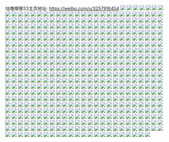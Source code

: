 咕噜唧唧33主页地址: https://weibo.com/u/3257916454 
![](https://wx4.sinaimg.cn/mw2000/c22fdc26ly1h9e1csjisdj222w22w4qp.jpg) 
![](https://wx4.sinaimg.cn/mw2000/c22fdc26ly1h9e1ctyelrj21zq2nmqv7.jpg) 
![](https://wx4.sinaimg.cn/mw2000/c22fdc26ly1h9e1crsth7j20zu1a21b5.jpg) 
![](https://wx4.sinaimg.cn/mw2000/c22fdc26ly1h9e1cx28x8j20zu1bs4gp.jpg) 
![](https://wx4.sinaimg.cn/mw2000/c22fdc26ly1h9e1cvtbrpj21rw2d6b29.jpg) 
![](https://wx4.sinaimg.cn/mw2000/c22fdc26ly1h9e1cw7f98j20st134ke8.jpg) 
![](https://wx4.sinaimg.cn/mw2000/c22fdc26ly1h9e1cxck9jj20zu1bswwl.jpg) 
![](https://wx4.sinaimg.cn/mw2000/c22fdc26ly1h9e1cwpk6bj20s6138ard.jpg) 
![](https://wx4.sinaimg.cn/mw2000/c22fdc26ly1h8yodmor1jj22c0340hdv.jpg) 
![](https://wx4.sinaimg.cn/mw2000/c22fdc26ly1h8yodnt3frj225y2vx4qq.jpg) 
![](https://wx4.sinaimg.cn/mw2000/c22fdc26ly1h8yodpkiuaj22c0340e82.jpg) 
![](https://wx4.sinaimg.cn/mw2000/c22fdc26ly1h8yodq8xmaj21nm27ihdt.jpg) 
![](https://wx4.sinaimg.cn/mw2000/c22fdc26ly1h8yodr259xj21r22ppnpd.jpg) 
![](https://wx4.sinaimg.cn/mw2000/c22fdc26ly1h84odrnxzpj20y219wts0.jpg) 
![](https://wx4.sinaimg.cn/mw2000/c22fdc26ly1h84odpwp31j20yc1bsdo1.jpg) 
![](https://wx4.sinaimg.cn/mw2000/c22fdc26ly1h84odp39gnj20zu1bi17k.jpg) 
![](https://wx4.sinaimg.cn/mw2000/c22fdc26ly1h84odqf3jpj20u5153n3u.jpg) 
![](https://wx4.sinaimg.cn/mw2000/c22fdc26ly1h762q4q7l4j22c0340e84.jpg) 
![](https://wx4.sinaimg.cn/mw2000/c22fdc26ly1h762q9x3egj22c0340npf.jpg) 
![](https://wx4.sinaimg.cn/mw2000/c22fdc26ly1h762q14j2wj22c0340u11.jpg) 
![](https://wx4.sinaimg.cn/mw2000/c22fdc26ly1h762qi5emuj22c034046i.jpg) 
![](https://wx4.sinaimg.cn/mw2000/c22fdc26ly1h762q744ewj221u3401hr.jpg) 
![](https://wx4.sinaimg.cn/mw2000/c22fdc26ly1h762qjh0lhj233y24l7wi.jpg) 
![](https://wx4.sinaimg.cn/mw2000/c22fdc26ly1h762qc9dagj21za340dwd.jpg) 
![](https://wx4.sinaimg.cn/mw2000/c22fdc26ly1h762qksx94j22c02c0h1l.jpg) 
![](https://wx4.sinaimg.cn/mw2000/c22fdc26ly1h4x0jsa27tj22c0340e84.jpg) 
![](https://wx4.sinaimg.cn/mw2000/c22fdc26ly1h4x0k8668pj22c0340kjl.jpg) 
![](https://wx4.sinaimg.cn/mw2000/c22fdc26ly1h4x0jpcqiej22c03407wk.jpg) 
![](https://wx4.sinaimg.cn/mw2000/c22fdc26ly1h4x0jqds1mj22c0340e84.jpg) 
![](https://wx4.sinaimg.cn/mw2000/c22fdc26ly1h4x0jf65orj22c0340x6s.jpg) 
![](https://wx4.sinaimg.cn/mw2000/c22fdc26ly1h4x0juh1vij22c0340hdv.jpg) 
![](https://wx4.sinaimg.cn/mw2000/c22fdc26ly1h4x0k5c8dyj22c0340qv7.jpg) 
![](https://wx4.sinaimg.cn/mw2000/c22fdc26ly1h4x0jxm3gbj22c0340e83.jpg) 
![](https://wx4.sinaimg.cn/mw2000/c22fdc26ly1h4x0k77afmj22c0340u10.jpg) 
![](https://wx4.sinaimg.cn/mw2000/c22fdc26ly1h4x0jdf588j226p2m2hdu.jpg) 
![](https://wx4.sinaimg.cn/mw2000/c22fdc26ly1h4rls0csuvj22c03407wk.jpg) 
![](https://wx4.sinaimg.cn/mw2000/c22fdc26ly1h4rlroojy2j22c0340kjn.jpg) 
![](https://wx4.sinaimg.cn/mw2000/c22fdc26ly1h4rlry6atmj22c03407wj.jpg) 
![](https://wx4.sinaimg.cn/mw2000/c22fdc26ly1h4rlrqrg4zj22c03407wi.jpg) 
![](https://wx4.sinaimg.cn/mw2000/c22fdc26ly1h4rls169ucj20u00q4ajw.jpg) 
![](https://wx4.sinaimg.cn/mw2000/c22fdc26ly1h4rls2x0q7j22672w94qr.jpg) 
![](https://wx4.sinaimg.cn/mw2000/c22fdc26ly1h4rlsahm9aj226k2wr7wj.jpg) 
![](https://wx4.sinaimg.cn/mw2000/c22fdc26ly1h4rls0vus6j20z70lhwhz.jpg) 
![](https://wx4.sinaimg.cn/mw2000/c22fdc26ly1h4rls5upg5j22c0340hdu.jpg) 
![](https://wx4.sinaimg.cn/mw2000/c22fdc26ly1h4rls8ukufj22c0340x6q.jpg) 
![](https://wx4.sinaimg.cn/mw2000/c22fdc26ly1h4k95akts1j21yu5lenpi.jpg) 
![](https://wx4.sinaimg.cn/mw2000/c22fdc26ly1h4k95ni0e9j21yu4pqx6v.jpg) 
![](https://wx4.sinaimg.cn/mw2000/c22fdc26ly1h4k95jkeehj21yu7jbx6x.jpg) 
![](https://wx4.sinaimg.cn/mw2000/c22fdc26ly1h4k9589cvpj21yu61c1l2.jpg) 
![](https://wx4.sinaimg.cn/mw2000/c22fdc26ly1h4k95f4jjaj23kacn21lb.jpg) 
![](https://wx4.sinaimg.cn/mw2000/c22fdc26ly1h4k95ru08dj21yu93whe1.jpg) 
![](https://wx4.sinaimg.cn/mw2000/c22fdc26ly1h4bdpl60wcj22c0340e85.jpg) 
![](https://wx4.sinaimg.cn/mw2000/c22fdc26ly1h4bdpgc0g2j22c0340qv6.jpg) 
![](https://wx4.sinaimg.cn/mw2000/c22fdc26ly1h4bdpmkes3j22c0340hdx.jpg) 
![](https://wx4.sinaimg.cn/mw2000/c22fdc26ly1h4bdpibdqcj22c02c0b2d.jpg) 
![](https://wx4.sinaimg.cn/mw2000/c22fdc26ly1h4bdpjakqtj23402c0e82.jpg) 
![](https://wx4.sinaimg.cn/mw2000/c22fdc26ly1h4bdppmmd4j22c03404qt.jpg) 
![](https://wx4.sinaimg.cn/mw2000/c22fdc26ly1h4bdpqbelej21bk0zo4cj.jpg) 
![](https://wx4.sinaimg.cn/mw2000/c22fdc26ly1h0z3rt4i7dj22zu28w000.jpg) 
![](https://wx4.sinaimg.cn/mw2000/c22fdc26ly1h0z3rr4h4kj20zk0uxdl3.jpg) 
![](https://wx4.sinaimg.cn/mw2000/c22fdc26ly1h0z3rp53zrj230x29phdu.jpg) 
![](https://wx4.sinaimg.cn/mw2000/c22fdc26ly1h0z3rq3xtxj22br340b2a.jpg) 
![](https://wx4.sinaimg.cn/mw2000/c22fdc26ly1h0z3rrptcwj20tz0q57hn.jpg) 
![](https://wx4.sinaimg.cn/mw2000/c22fdc26ly1h0z3rqshhzj20s033yb29.jpg) 
![](https://wx4.sinaimg.cn/mw2000/c22fdc26ly1h0z3rwuzhpj21o0280b29.jpg) 
![](https://wx4.sinaimg.cn/mw2000/c22fdc26ly1h0z3rrfb3tj20tw0q5wjj.jpg) 
![](https://wx4.sinaimg.cn/mw2000/c22fdc26ly1h01nlzze9pj21o0280npd.jpg) 
![](https://wx4.sinaimg.cn/mw2000/c22fdc26ly1h01nmmzg75j21hc280x6p.jpg) 
![](https://wx4.sinaimg.cn/mw2000/c22fdc26ly1h01nmsx72lj21o0280kjl.jpg) 
![](https://wx4.sinaimg.cn/mw2000/c22fdc26ly1h01nmpue4fj21o0280e81.jpg) 
![](https://wx4.sinaimg.cn/mw2000/c22fdc26ly1h01nn005llj21931j0e2m.jpg) 
![](https://wx4.sinaimg.cn/mw2000/c22fdc26ly1gz1kqzf3pbj20xc3pcu0x.jpg) 
![](https://wx4.sinaimg.cn/mw2000/c22fdc26ly1gz1kr4wobwj22c0340x6p.jpg) 
![](https://wx4.sinaimg.cn/mw2000/c22fdc26ly1gz1kr3owj9j20xc2s1b29.jpg) 
![](https://wx4.sinaimg.cn/mw2000/c22fdc26ly1gvw7bopt0oj227w2wmx6p.jpg) 
![](https://wx4.sinaimg.cn/mw2000/c22fdc26ly1gvw7c2lmc3j22o03k0x6q.jpg) 
![](https://wx4.sinaimg.cn/mw2000/c22fdc26ly1gvw7bunkghj22c0340hdu.jpg) 
![](https://wx4.sinaimg.cn/mw2000/c22fdc26ly1gvw7bz8e64j23k02o0kjm.jpg) 
![](https://wx4.sinaimg.cn/mw2000/c22fdc26ly1gvw7bsfkunj22c03407wj.jpg) 
![](https://wx4.sinaimg.cn/mw2000/c22fdc26ly1gvw7biyrk7j22c0340qv6.jpg) 
![](https://wx4.sinaimg.cn/mw2000/c22fdc26ly1gvw7bgc3hzj22c03407wj.jpg) 
![](https://wx4.sinaimg.cn/mw2000/c22fdc26ly1gvw7bwmm18j23k02o0hdu.jpg) 
![](https://wx4.sinaimg.cn/mw2000/c22fdc26ly1gvw7bnf25yj22c0340hdu.jpg) 
![](https://wx4.sinaimg.cn/mw2000/c22fdc26ly1gvw7c46ztpj227s2ye7wi.jpg) 
![](https://wx4.sinaimg.cn/mw2000/c22fdc26ly1gvw7bljfgbj22c0340e82.jpg) 
![](https://wx4.sinaimg.cn/mw2000/003ytSTAly1guxtpqruavj61w026ze8202.jpg) 
![](https://wx4.sinaimg.cn/mw2000/003ytSTAly1guxtpvt3aoj61vz1wnx6p02.jpg) 
![](https://wx4.sinaimg.cn/mw2000/003ytSTAly1guxtplvhppj61vi23knpd02.jpg) 
![](https://wx4.sinaimg.cn/mw2000/c22fdc26ly1guxtporvanj21vz20rnpd.jpg) 
![](https://wx4.sinaimg.cn/mw2000/003ytSTAly1guxtpsru90j61nz1nze8102.jpg) 
![](https://wx4.sinaimg.cn/mw2000/003ytSTAly1guxtpjo3gkj61vz1z3npd02.jpg) 
![](https://wx4.sinaimg.cn/mw2000/c22fdc26ly1gt3n6yrk74j224517jkjl.jpg) 
![](https://wx4.sinaimg.cn/mw2000/c22fdc26ly1gt3n74krvsj223q17ynpd.jpg) 
![](https://wx4.sinaimg.cn/mw2000/c22fdc26ly1gt3n701rncj224217nhdt.jpg) 
![](https://wx4.sinaimg.cn/mw2000/c22fdc26ly1gt3n6zexcpj223v18ckjl.jpg) 
![](https://wx4.sinaimg.cn/mw2000/c22fdc26ly1gt3n736nn7j224f176npd.jpg) 
![](https://wx4.sinaimg.cn/mw2000/c22fdc26ly1gt3n70sv1wj223517yhdt.jpg) 
![](https://wx4.sinaimg.cn/mw2000/c22fdc26ly1gslfp2pvwgj22c0340u0y.jpg) 
![](https://wx4.sinaimg.cn/mw2000/c22fdc26ly1gslfp5xogrj22c02c0b2a.jpg) 
![](https://wx4.sinaimg.cn/mw2000/c22fdc26ly1gslfov1p6fj224j2u1qv5.jpg) 
![](https://wx4.sinaimg.cn/mw2000/c22fdc26ly1gslfp0ntxdj22801o0hdt.jpg) 
![](https://wx4.sinaimg.cn/mw2000/c22fdc26ly1gslfowzhcdj228j28j7wi.jpg) 
![](https://wx4.sinaimg.cn/mw2000/c22fdc26ly1gslfoxq9c0j21o0280npd.jpg) 
![](https://wx4.sinaimg.cn/mw2000/c22fdc26ly1gslfoyzbh1j21o0280qv5.jpg) 
![](https://wx4.sinaimg.cn/mw2000/c22fdc26ly1gslfp76tfoj22c02c0u0x.jpg) 
![](https://wx4.sinaimg.cn/mw2000/c22fdc26ly1gslfozm55lj21jp1v54qp.jpg) 
![](https://wx4.sinaimg.cn/mw2000/c22fdc26ly1gs7k9et69aj21o02804qq.jpg) 
![](https://wx4.sinaimg.cn/mw2000/c22fdc26ly1gs7k9fvnsrj21l31zsb29.jpg) 
![](https://wx4.sinaimg.cn/mw2000/c22fdc26ly1gs7k9dqyd2j21mn267u0x.jpg) 
![](https://wx4.sinaimg.cn/mw2000/c22fdc26ly1gs7k9bma8wj22c02c07wj.jpg) 
![](https://wx4.sinaimg.cn/mw2000/c22fdc26ly1gs7k9ahyulj21o0280npd.jpg) 
![](https://wx4.sinaimg.cn/mw2000/c22fdc26ly1gs7k9gt64wj23402c0npd.jpg) 
![](https://wx4.sinaimg.cn/mw2000/c22fdc26ly1gs7k9kmob6j21o0280hdt.jpg) 
![](https://wx4.sinaimg.cn/mw2000/c22fdc26ly1gs7k9ieaipj23402c07wj.jpg) 
![](https://wx4.sinaimg.cn/mw2000/c22fdc26ly1gs7k99ksskj20rt3uwhdu.jpg) 
![](https://wx4.sinaimg.cn/mw2000/c22fdc26ly1gs7k9jp5asj23402c01ky.jpg) 
![](https://wx4.sinaimg.cn/mw2000/c22fdc26ly1grokj9rrbtj21o0280hdt.jpg) 
![](https://wx4.sinaimg.cn/mw2000/c22fdc26ly1grokjaz4bpj21o0280hdt.jpg) 
![](https://wx4.sinaimg.cn/mw2000/c22fdc26ly1grokj5ziglj21o0280kjl.jpg) 
![](https://wx4.sinaimg.cn/mw2000/c22fdc26ly1grokjd8f3ej21o0280npd.jpg) 
![](https://wx4.sinaimg.cn/mw2000/c22fdc26ly1grokj8hf86j21o0280qv5.jpg) 
![](https://wx4.sinaimg.cn/mw2000/c22fdc26ly1grokjc3romj21o0280kjl.jpg) 
![](https://wx4.sinaimg.cn/mw2000/c22fdc26ly1grgwp5zlp1j20u0140wrt.jpg) 
![](https://wx4.sinaimg.cn/mw2000/c22fdc26ly1grgwp7wzl0j20u01404hq.jpg) 
![](https://wx4.sinaimg.cn/mw2000/c22fdc26ly1grgwpa9ek3j20u01400wv.jpg) 
![](https://wx4.sinaimg.cn/mw2000/c22fdc26ly1grgwp543hbj20u01404ha.jpg) 
![](https://wx4.sinaimg.cn/mw2000/c22fdc26ly1grgwp8vrkbj20u0140h55.jpg) 
![](https://wx4.sinaimg.cn/mw2000/c22fdc26ly1grgwpb171wj20u0140nbi.jpg) 
![](https://wx4.sinaimg.cn/mw2000/c22fdc26ly1grgwp6tieej21400u07jf.jpg) 
![](https://wx4.sinaimg.cn/mw2000/c22fdc26ly1grgwpbmoisj20u00wxth8.jpg) 
![](https://wx4.sinaimg.cn/mw2000/c22fdc26ly1grgwp9rf11j20u0140arn.jpg) 
![](https://wx4.sinaimg.cn/mw2000/c22fdc26ly1gq5jge4dy9j21o0280x6q.jpg) 
![](https://wx4.sinaimg.cn/mw2000/c22fdc26ly1gq5jgflz8yj21o0280u0y.jpg) 
![](https://wx4.sinaimg.cn/mw2000/c22fdc26ly1gq5jgcbko7j21o0280x6q.jpg) 
![](https://wx4.sinaimg.cn/mw2000/c22fdc26ly1gq5jgak1euj21o01nzx6p.jpg) 
![](https://wx4.sinaimg.cn/mw2000/c22fdc26ly1gp7witnwu0j22c0340e85.jpg) 
![](https://wx4.sinaimg.cn/mw2000/c22fdc26ly1gp7wixdpwnj22c03401l3.jpg) 
![](https://wx4.sinaimg.cn/mw2000/c22fdc26ly1gp7wirpz4fj22c03401l1.jpg) 
![](https://wx4.sinaimg.cn/mw2000/c22fdc26ly1gp7wj0h89rj223f2sl4qs.jpg) 
![](https://wx4.sinaimg.cn/mw2000/c22fdc26ly1gnjxuknuprj20u0140do2.jpg) 
![](https://wx4.sinaimg.cn/mw2000/c22fdc26ly1gnjxuk9xh9j20u014011o.jpg) 
![](https://wx4.sinaimg.cn/mw2000/c22fdc26ly1gnjxul92c0j20u0140ai2.jpg) 
![](https://wx4.sinaimg.cn/mw2000/c22fdc26ly1gnjxun14zvj20u014016d.jpg) 
![](https://wx4.sinaimg.cn/mw2000/c22fdc26ly1gnjxumk5scj20u0140tns.jpg) 
![](https://wx4.sinaimg.cn/mw2000/c22fdc26ly1gm9mug8x4vj22c03401l0.jpg) 
![](https://wx4.sinaimg.cn/mw2000/c22fdc26ly1gm9mtaadfkj21o02801l0.jpg) 
![](https://wx4.sinaimg.cn/mw2000/c22fdc26ly1gm9mtyaeynj22c02c0hdv.jpg) 
![](https://wx4.sinaimg.cn/mw2000/c22fdc26ly1gm9msyj1kpj20zk0qo7ay.jpg) 
![](https://wx4.sinaimg.cn/mw2000/c22fdc26ly1gm9mt1mqk2j20rs15onk6.jpg) 
![](https://wx4.sinaimg.cn/mw2000/c22fdc26ly1gm9mt3sl5vj21o0280hdv.jpg) 
![](https://wx4.sinaimg.cn/mw2000/c22fdc26ly1gm9mt0kah8j222o341kjm.jpg) 
![](https://wx4.sinaimg.cn/mw2000/c22fdc26ly1gm9mtf00b5j22801o01ky.jpg) 
![](https://wx4.sinaimg.cn/mw2000/c22fdc26ly1gm9mu732f2j22c02c0b2c.jpg) 
![](https://wx4.sinaimg.cn/mw2000/c22fdc26ly1gm9mt6tpdsj22801o0e82.jpg) 
![](https://wx4.sinaimg.cn/mw2000/c22fdc26ly1gm9msxws8kj22801o01l0.jpg) 
![](https://wx4.sinaimg.cn/mw2000/c22fdc26ly1gjfubkjlrej23402c0e82.jpg) 
![](https://wx4.sinaimg.cn/mw2000/c22fdc26ly1gjfubbpc5lj21o0280x6p.jpg) 
![](https://wx4.sinaimg.cn/mw2000/c22fdc26ly1gjfub8w0luj22c0340u0z.jpg) 
![](https://wx4.sinaimg.cn/mw2000/c22fdc26ly1gjfubfy8otj21o0280x6p.jpg) 
![](https://wx4.sinaimg.cn/mw2000/c22fdc26ly1gjfubah65gj23402c04qq.jpg) 
![](https://wx4.sinaimg.cn/mw2000/c22fdc26ly1gjfubeejdbj22vv25yqv8.jpg) 
![](https://wx4.sinaimg.cn/mw2000/c22fdc26ly1gjfubgnuqmj21o0280x3s.jpg) 
![](https://wx4.sinaimg.cn/mw2000/c22fdc26ly1gjfubm4xdgj22c02c07wi.jpg) 
![](https://wx4.sinaimg.cn/mw2000/c22fdc26ly1gjfub4fo4hj21o02807wi.jpg) 
![](https://wx4.sinaimg.cn/mw2000/c22fdc26ly1gjfubip57fj22c0340qv7.jpg) 
![](https://wx4.sinaimg.cn/mw2000/c22fdc26ly1gjfubpl5rpj22c02c01kz.jpg) 
![](https://wx4.sinaimg.cn/mw2000/c22fdc26ly1giqi1l78ksj22c02c01ky.jpg) 
![](https://wx4.sinaimg.cn/mw2000/c22fdc26ly1giqi1jnl7jj22c02c04qq.jpg) 
![](https://wx4.sinaimg.cn/mw2000/c22fdc26ly1giqi1loxeqj20pj0kswk5.jpg) 
![](https://wx4.sinaimg.cn/mw2000/c22fdc26ly1giqi1ng4mhj22862fib2a.jpg) 
![](https://wx4.sinaimg.cn/mw2000/c22fdc26ly1giqi1p7c70j22bj2bj4qq.jpg) 
![](https://wx4.sinaimg.cn/mw2000/c22fdc26ly1giqi1qmlppj22c02c0b2a.jpg) 
![](https://wx4.sinaimg.cn/mw2000/c22fdc26ly1ghlsksf3l3j21400u0alt.jpg) 
![](https://wx4.sinaimg.cn/mw2000/c22fdc26ly1ghlskr7zemj21400u016b.jpg) 
![](https://wx4.sinaimg.cn/mw2000/c22fdc26ly1ghlskrqc87j21400u0drj.jpg) 
![](https://wx4.sinaimg.cn/mw2000/c22fdc26ly1ghlskv2y0gj20u014ctlx.jpg) 
![](https://wx4.sinaimg.cn/mw2000/c22fdc26ly1ghlskvnhf5j20u0144140.jpg) 
![](https://wx4.sinaimg.cn/mw2000/c22fdc26ly1ghlskunntpj20ws0u07ey.jpg) 
![](https://wx4.sinaimg.cn/mw2000/c22fdc26ly1ghlsku4qg5j20u00u0142.jpg) 
![](https://wx4.sinaimg.cn/mw2000/c22fdc26ly1gh4oxt1ayrj23402c0qv8.jpg) 
![](https://wx4.sinaimg.cn/mw2000/c22fdc26ly1gh4oxoe0vfj22c02c0x6q.jpg) 
![](https://wx4.sinaimg.cn/mw2000/c22fdc26ly1gh4oy4yz13j22c03404qr.jpg) 
![](https://wx4.sinaimg.cn/mw2000/c22fdc26ly1gh4oxuu84vj22c02c0e81.jpg) 
![](https://wx4.sinaimg.cn/mw2000/c22fdc26ly1gh4oy79es0j22801o07wj.jpg) 
![](https://wx4.sinaimg.cn/mw2000/c22fdc26ly1gh4oy0mi3sj22c0340hdv.jpg) 
![](https://wx4.sinaimg.cn/mw2000/c22fdc26ly1gh4oy2qev0j225r2zv4qq.jpg) 
![](https://wx4.sinaimg.cn/mw2000/c22fdc26ly1gh4oxwg23kj221y2v6b2a.jpg) 
![](https://wx4.sinaimg.cn/mw2000/c22fdc26ly1gh4oxy5xo2j22c03407wj.jpg) 
![](https://wx4.sinaimg.cn/mw2000/c22fdc26ly1gh4oxq4vc3j22172jz1ky.jpg) 
![](https://wx4.sinaimg.cn/mw2000/c22fdc26ly1gfqzhrcqt0j221y2qme81.jpg) 
![](https://wx4.sinaimg.cn/mw2000/c22fdc26ly1gfqzhp1hyij220830c4qp.jpg) 
![](https://wx4.sinaimg.cn/mw2000/c22fdc26ly1gfqzhq990fj21yw2yckjl.jpg) 
![](https://wx4.sinaimg.cn/mw2000/c22fdc26ly1gexwmf3dgsj22dc1kwkfw.jpg) 
![](https://wx4.sinaimg.cn/mw2000/c22fdc26ly1gexwmgoe4aj23342bcb2a.jpg) 
![](https://wx4.sinaimg.cn/mw2000/c22fdc26ly1gexwmhve7oj20v31an7f1.jpg) 
![](https://wx4.sinaimg.cn/mw2000/c22fdc26ly1gexwme9f5vj21er1er4qp.jpg) 
![](https://wx4.sinaimg.cn/mw2000/c22fdc26ly1gexwmp9u0vj215f1q5kj2.jpg) 
![](https://wx4.sinaimg.cn/mw2000/c22fdc26ly1gexwmoevc7j20rs16sqpe.jpg) 
![](https://wx4.sinaimg.cn/mw2000/c22fdc26ly1gexwmngb0tj230g30ghdu.jpg) 
![](https://wx4.sinaimg.cn/mw2000/c22fdc26ly1gexwmprm8sj20v20jlai6.jpg) 
![](https://wx4.sinaimg.cn/mw2000/c22fdc26ly1gehv89k14oj20u0140k44.jpg) 
![](https://wx4.sinaimg.cn/mw2000/c22fdc26ly1gehv8f54cwj20u01404hi.jpg) 
![](https://wx4.sinaimg.cn/mw2000/c22fdc26ly1gehv88infcj20u0140tk6.jpg) 
![](https://wx4.sinaimg.cn/mw2000/c22fdc26ly1gehv8gb53kj20u0140all.jpg) 
![](https://wx4.sinaimg.cn/mw2000/c22fdc26ly1gehv8d3awij20u01407i8.jpg) 
![](https://wx4.sinaimg.cn/mw2000/c22fdc26ly1gehv8hdwrrj20u0180wty.jpg) 
![](https://wx4.sinaimg.cn/mw2000/c22fdc26ly1gehv8bvc05j20u0140wvh.jpg) 
![](https://wx4.sinaimg.cn/mw2000/c22fdc26ly1gehv8aku5aj21900u0gwn.jpg) 
![](https://wx4.sinaimg.cn/mw2000/c22fdc26ly1gdgp0yd2xkj23342bc4qq.jpg) 
![](https://wx4.sinaimg.cn/mw2000/c22fdc26ly1gdgp0u2sy0j22e22zkb29.jpg) 
![](https://wx4.sinaimg.cn/mw2000/c22fdc26ly1gdgp11y06qj22db35r1l0.jpg) 
![](https://wx4.sinaimg.cn/mw2000/c22fdc26ly1gdgp0wkn3qj224z2o8u0z.jpg) 
![](https://wx4.sinaimg.cn/mw2000/c22fdc26ly1gddfjw11btj22o82o8u0x.jpg) 
![](https://wx4.sinaimg.cn/mw2000/c22fdc26ly1gddfj37dm0j22c02c01kz.jpg) 
![](https://wx4.sinaimg.cn/mw2000/c22fdc26ly1gddfjhizz0j22o82o8x6p.jpg) 
![](https://wx4.sinaimg.cn/mw2000/c22fdc26ly1gddfiorj76j22bb2bbb2b.jpg) 
![](https://wx4.sinaimg.cn/mw2000/c22fdc26ly1gddfjcr16qj223u35su0y.jpg) 
![](https://wx4.sinaimg.cn/mw2000/c22fdc26ly1gd545ftxagj220n2kae82.jpg) 
![](https://wx4.sinaimg.cn/mw2000/c22fdc26ly1gd545ujmylj23402c07wi.jpg) 
![](https://wx4.sinaimg.cn/mw2000/c22fdc26ly1gd546dxdcnj23402c0qv5.jpg) 
![](https://wx4.sinaimg.cn/mw2000/c22fdc26ly1gd545xvk6ej23342bcnpd.jpg) 
![](https://wx4.sinaimg.cn/mw2000/c22fdc26ly1gd5464snodj23342bckjl.jpg) 
![](https://wx4.sinaimg.cn/mw2000/c22fdc26ly1gd547ec6q4j23402c0b2e.jpg) 
![](https://wx4.sinaimg.cn/mw2000/c22fdc26ly1gd547rmdzsj23402c0hdu.jpg) 
![](https://wx4.sinaimg.cn/mw2000/c22fdc26ly1gd548689dwj22c03404qq.jpg) 
![](https://wx4.sinaimg.cn/mw2000/c22fdc26ly1gd5454sj1rj23402c04qq.jpg) 
![](https://wx4.sinaimg.cn/mw2000/c22fdc26ly1gd547yz4nrj23402c0qv5.jpg) 
![](https://wx4.sinaimg.cn/mw2000/c22fdc26ly1gd5487f4v7j20u0140wmo.jpg) 
![](https://wx4.sinaimg.cn/mw2000/c22fdc26ly1gd5489bec8j21400u0wzj.jpg) 
![](https://wx4.sinaimg.cn/mw2000/c22fdc26ly1gd548bykvjj21400u0qo2.jpg) 
![](https://wx4.sinaimg.cn/mw2000/c22fdc26ly1gd548ixbpqj22ds1sce82.jpg) 
![](https://wx4.sinaimg.cn/mw2000/c22fdc26ly1gd548r3zrmj22c02c0e82.jpg) 
![](https://wx4.sinaimg.cn/mw2000/c22fdc26ly1gcdoag5j6zj21o02801kx.jpg) 
![](https://wx4.sinaimg.cn/mw2000/c22fdc26ly1gcdoacpq3nj23343344qr.jpg) 
![](https://wx4.sinaimg.cn/mw2000/c22fdc26ly1gcdoajqsjbj22lc2lc1l4.jpg) 
![](https://wx4.sinaimg.cn/mw2000/c22fdc26ly1gcdoaewtrpj22c02c0b2a.jpg) 
![](https://wx4.sinaimg.cn/mw2000/c22fdc26ly1gbfz3j7d5dj21sc2dsb2a.jpg) 
![](https://wx4.sinaimg.cn/mw2000/c22fdc26ly1gbfz3e9h6oj21vo2s3npf.jpg) 
![](https://wx4.sinaimg.cn/mw2000/c22fdc26ly1gachb3wzioj222o340qv6.jpg) 
![](https://wx4.sinaimg.cn/mw2000/c22fdc26ly1gachbkm9dyj234022onpe.jpg) 
![](https://wx4.sinaimg.cn/mw2000/c22fdc26ly1gafxwrn65qj21vu3401kz.jpg) 
![](https://wx4.sinaimg.cn/mw2000/c22fdc26ly1gafxxvmyg3j234022oe82.jpg) 
![](https://wx4.sinaimg.cn/mw2000/c22fdc26ly1gafxxz0j2zj222o3404qq.jpg) 
![](https://wx4.sinaimg.cn/mw2000/c22fdc26ly1gafxxsu9eej234022o4qq.jpg) 
![](https://wx4.sinaimg.cn/mw2000/c22fdc26ly1gafxy1w6ovj222o340e82.jpg) 
![](https://wx4.sinaimg.cn/mw2000/c22fdc26ly1g9cpaqo7emj21mb17q1fk.jpg) 
![](https://wx4.sinaimg.cn/mw2000/c22fdc26ly1g9cpany47hj21mb1mb7w7.jpg) 
![](https://wx4.sinaimg.cn/mw2000/c22fdc26ly1g9cpb88uh1j22ds1scu0y.jpg) 
![](https://wx4.sinaimg.cn/mw2000/c22fdc26ly1g9cpb3dq0ej22ds1schdu.jpg) 
![](https://wx4.sinaimg.cn/mw2000/c22fdc26ly1g9cpajagddj235s23ub2a.jpg) 
![](https://wx4.sinaimg.cn/mw2000/c22fdc26ly1g9cpals2xwj22bc3344qp.jpg) 
![](https://wx4.sinaimg.cn/mw2000/c22fdc26ly1g9cpazcd0uj21sc2dsnpe.jpg) 
![](https://wx4.sinaimg.cn/mw2000/c22fdc26ly1g9cpavpg13j21sc2ds4qq.jpg) 
![](https://wx4.sinaimg.cn/mw2000/c22fdc26ly1g9cpbnhqsgj23402c0npf.jpg) 
![](https://wx4.sinaimg.cn/mw2000/c22fdc26ly1g9cpasangtj21mb1mbe81.jpg) 
![](https://wx4.sinaimg.cn/mw2000/c22fdc26ly1g9cpbq7o2hj22c02c0u0x.jpg) 
![](https://wx4.sinaimg.cn/mw2000/c22fdc26ly1g9cpb15ilcj21hz1lohdt.jpg) 
![](https://wx4.sinaimg.cn/mw2000/c22fdc26ly1g9cpbtu2e6j22xo2bqkjm.jpg) 
![](https://wx4.sinaimg.cn/mw2000/c22fdc26ly1g94khs1mbxj22c02c0qv5.jpg) 
![](https://wx4.sinaimg.cn/mw2000/c22fdc26ly1g94khvq428j22c02c01kx.jpg) 
![](https://wx4.sinaimg.cn/mw2000/c22fdc26ly1g94khom5t3j21o0280hdu.jpg) 
![](https://wx4.sinaimg.cn/mw2000/c22fdc26ly1g94khpxu60j21o0280hdu.jpg) 
![](https://wx4.sinaimg.cn/mw2000/c22fdc26ly1g94khr5dpbj22801o0b2a.jpg) 
![](https://wx4.sinaimg.cn/mw2000/c22fdc26ly1g94khn1mr3j21o0280npe.jpg) 
![](https://wx4.sinaimg.cn/mw2000/c22fdc26ly1g94khsof98j22c02c0e81.jpg) 
![](https://wx4.sinaimg.cn/mw2000/c22fdc26ly1g94khu9vk1j22c02c07qm.jpg) 
![](https://wx4.sinaimg.cn/mw2000/c22fdc26ly1g94khxypdnj22c02c0kjl.jpg) 
![](https://wx4.sinaimg.cn/mw2000/c22fdc26ly1g8v404traaj23402c0b2a.jpg) 
![](https://wx4.sinaimg.cn/mw2000/c22fdc26ly1g8v405iyztj23402c0npd.jpg) 
![](https://wx4.sinaimg.cn/mw2000/c22fdc26ly1g8v401t3acj22c0340b2a.jpg) 
![](https://wx4.sinaimg.cn/mw2000/c22fdc26ly1g8v403culej20wk0wktfl.jpg) 
![](https://wx4.sinaimg.cn/mw2000/c22fdc26ly1g8v402x5jtj21mb25qqs1.jpg) 
![](https://wx4.sinaimg.cn/mw2000/c22fdc26ly1g8v4043qvrj21o0280e82.jpg) 
![](https://wx4.sinaimg.cn/mw2000/c22fdc26ly1g8v4064kwuj21mc25s4q1.jpg) 
![](https://wx4.sinaimg.cn/mw2000/c22fdc26ly1g8v402gweyj20rs2bcb29.jpg) 
![](https://wx4.sinaimg.cn/mw2000/c22fdc26ly1g8v406gx4cj23402c0dy1.jpg) 
![](https://wx4.sinaimg.cn/mw2000/c22fdc26ly1g8f4jysx49j23402c0b2c.jpg) 
![](https://wx4.sinaimg.cn/mw2000/c22fdc26ly1g8f4kazmhej23402c0e83.jpg) 
![](https://wx4.sinaimg.cn/mw2000/c22fdc26ly1g8f4k7aguoj23402c0u11.jpg) 
![](https://wx4.sinaimg.cn/mw2000/c22fdc26ly1g8f4k0gwynj23402c04qp.jpg) 
![](https://wx4.sinaimg.cn/mw2000/c22fdc26ly1g8f4ju5plcj22c0340npd.jpg) 
![](https://wx4.sinaimg.cn/mw2000/c22fdc26ly1g7mgp2xrwbj21jk2bce81.jpg) 
![](https://wx4.sinaimg.cn/mw2000/c22fdc26ly1g7mgp1xkfnj21fr2k97wh.jpg) 
![](https://wx4.sinaimg.cn/mw2000/c22fdc26ly1g7mgoyhqknj22801o0u0y.jpg) 
![](https://wx4.sinaimg.cn/mw2000/c22fdc26ly1g7mgozez7xj21mc25shdt.jpg) 
![](https://wx4.sinaimg.cn/mw2000/c22fdc26ly1g66ha8seq4j20rs13s7k3.jpg) 
![](https://wx4.sinaimg.cn/mw2000/c22fdc26ly1g66ha4y0j4j22c0340npg.jpg) 
![](https://wx4.sinaimg.cn/mw2000/c22fdc26ly1g66hacavszj23402c04qu.jpg) 
![](https://wx4.sinaimg.cn/mw2000/c22fdc26ly1g66h9tcod3j22c03401kz.jpg) 
![](https://wx4.sinaimg.cn/mw2000/c22fdc26ly1g66ha1f6c5j22c0340kjp.jpg) 
![](https://wx4.sinaimg.cn/mw2000/c22fdc26ly1g66h9tv46sj20rs1o9atd.jpg) 
![](https://wx4.sinaimg.cn/mw2000/c22fdc26ly1g66h9vrdi4j22c0340x6s.jpg) 
![](https://wx4.sinaimg.cn/mw2000/c22fdc26ly1g66hb78gc6j23402c0hdw.jpg) 
![](https://wx4.sinaimg.cn/mw2000/c22fdc26ly1g66ha7r7chj22c0340kjo.jpg) 
![](https://wx4.sinaimg.cn/mw2000/c22fdc26ly1g5qbwddzb6j20rs1s719u.jpg) 
![](https://wx4.sinaimg.cn/mw2000/c22fdc26ly1g5qbwgpg79j22c03404qq.jpg) 
![](https://wx4.sinaimg.cn/mw2000/c22fdc26ly1g5qbwhyxxuj22c03407wi.jpg) 
![](https://wx4.sinaimg.cn/mw2000/c22fdc26ly1g5qbwc9u0vj22c03401ky.jpg) 
![](https://wx4.sinaimg.cn/mw2000/c22fdc26ly1g5qbwj6g80j22c03401ky.jpg) 
![](https://wx4.sinaimg.cn/mw2000/c22fdc26ly1g5qbwetjqxj21o0280x6p.jpg) 
![](https://wx4.sinaimg.cn/mw2000/c22fdc26ly1g5a64n8dcxj21o02804qq.jpg) 
![](https://wx4.sinaimg.cn/mw2000/c22fdc26ly1g5a64rt4rpj21o02801ky.jpg) 
![](https://wx4.sinaimg.cn/mw2000/c22fdc26ly1g5a64vewixj21g21xge81.jpg) 
![](https://wx4.sinaimg.cn/mw2000/c22fdc26ly1g4wesbqz35j220f2uw4qq.jpg) 
![](https://wx4.sinaimg.cn/mw2000/c22fdc26ly1g4wescp44gj225f2w8e82.jpg) 
![](https://wx4.sinaimg.cn/mw2000/c22fdc26ly1g4qbastnh2j22io1w0hdu.jpg) 
![](https://wx4.sinaimg.cn/mw2000/c22fdc26ly1g4qbat8lpkj20u00u0dow.jpg) 
![](https://wx4.sinaimg.cn/mw2000/c22fdc26ly1g4qbauiu1vj22io1w0x6p.jpg) 
![](https://wx4.sinaimg.cn/mw2000/c22fdc26ly1g4qbawi3fcj22c0340qv6.jpg) 
![](https://wx4.sinaimg.cn/mw2000/c22fdc26ly1g4qbar7xcbj20u014014d.jpg) 
![](https://wx4.sinaimg.cn/mw2000/c22fdc26ly1g4qbaxuz02j21o01o0x6p.jpg) 
![](https://wx4.sinaimg.cn/mw2000/c22fdc26ly1g4qbb0ijgpj23402c0e84.jpg) 
![](https://wx4.sinaimg.cn/mw2000/c22fdc26ly1g4qbb1rd6ij228y2imu0x.jpg) 
![](https://wx4.sinaimg.cn/mw2000/c22fdc26ly1g4nw5ux7eaj22c02c0u0y.jpg) 
![](https://wx4.sinaimg.cn/mw2000/c22fdc26ly1g4nw5zmgnuj23402c0qv6.jpg) 
![](https://wx4.sinaimg.cn/mw2000/c22fdc26ly1g4nw61d9ocj22c03401l0.jpg) 
![](https://wx4.sinaimg.cn/mw2000/c22fdc26ly1g4nw5xiwuaj22c02c0qv6.jpg) 
![](https://wx4.sinaimg.cn/mw2000/c22fdc26ly1g4nw62fscvj22c02c0u0y.jpg) 
![](https://wx4.sinaimg.cn/mw2000/c22fdc26ly1g4nw5tl83cj22c02c0qv7.jpg) 
![](https://wx4.sinaimg.cn/mw2000/c22fdc26ly1g4nw6ae1xij22c02c04qq.jpg) 
![](https://wx4.sinaimg.cn/mw2000/c22fdc26ly1g4nw64ai8sj22c02c0kjn.jpg) 
![](https://wx4.sinaimg.cn/mw2000/c22fdc26ly1g4nw65jgbtj22c02c0hdu.jpg) 
![](https://wx4.sinaimg.cn/mw2000/c22fdc26ly1g4a1paog2sj22bc3h0hdu.jpg) 
![](https://wx4.sinaimg.cn/mw2000/c22fdc26ly1g4a1p8vk2vj22bc3h0qv5.jpg) 
![](https://wx4.sinaimg.cn/mw2000/c22fdc26ly1g4a1p99s32j20rs13jdug.jpg) 
![](https://wx4.sinaimg.cn/mw2000/c22fdc26ly1g4a1p9jffxj20rs1brqka.jpg) 
![](https://wx4.sinaimg.cn/mw2000/c22fdc26ly1g4a1p72ufej21uc16wqr6.jpg) 
![](https://wx4.sinaimg.cn/mw2000/c22fdc26ly1g4a1p9te2nj20rs1zpnd8.jpg) 
![](https://wx4.sinaimg.cn/mw2000/c22fdc26ly1g4a1p7ttdaj20rs126n68.jpg) 
![](https://wx4.sinaimg.cn/mw2000/c22fdc26ly1g4a1pb6ibuj20rs1jlaoa.jpg) 
![](https://wx4.sinaimg.cn/mw2000/c22fdc26ly1g4a1p7gzxpj20rs21baoq.jpg) 
![](https://wx4.sinaimg.cn/mw2000/c22fdc26ly1g48n4kaucfj22c02c07wi.jpg) 
![](https://wx4.sinaimg.cn/mw2000/c22fdc26ly1g48n4moh2wj21ox26rhdt.jpg) 
![](https://wx4.sinaimg.cn/mw2000/c22fdc26ly1g48n4il9wgj22c02c0kjm.jpg) 
![](https://wx4.sinaimg.cn/mw2000/c22fdc26ly1g48n4hb7i0j23402c07wi.jpg) 
![](https://wx4.sinaimg.cn/mw2000/c22fdc26ly1g48n4nfq83j22p920vx6p.jpg) 
![](https://wx4.sinaimg.cn/mw2000/c22fdc26ly1g48n4r3ol1j20yi0jitf4.jpg) 
![](https://wx4.sinaimg.cn/mw2000/c22fdc26ly1g48n4qnxdlj22a4340npe.jpg) 
![](https://wx4.sinaimg.cn/mw2000/c22fdc26ly1g48n4ol7ocj21tf2chu0x.jpg) 
![](https://wx4.sinaimg.cn/mw2000/c22fdc26ly1g48n4lnr1qj22c02c0u0y.jpg) 
![](https://wx4.sinaimg.cn/mw2000/c22fdc26ly1g3mw76doeqj23402c0qv5.jpg) 
![](https://wx4.sinaimg.cn/mw2000/c22fdc26ly1g3mw75c8jpj23402c0hdt.jpg) 
![](https://wx4.sinaimg.cn/mw2000/c22fdc26ly1g3mw6eocuwj22c0340hdv.jpg) 
![](https://wx4.sinaimg.cn/mw2000/c22fdc26ly1g3mwaafnpoj23402c0x6p.jpg) 
![](https://wx4.sinaimg.cn/mw2000/c22fdc26ly1g3mwabcigsj23402c01ky.jpg) 
![](https://wx4.sinaimg.cn/mw2000/c22fdc26ly1g3mw6g5bsij22c0340u0x.jpg) 
![](https://wx4.sinaimg.cn/mw2000/c22fdc26ly1g37mfjgv3uj222o3407wi.jpg) 
![](https://wx4.sinaimg.cn/mw2000/c22fdc26ly1g37mfekif5j21ya1yye81.jpg) 
![](https://wx4.sinaimg.cn/mw2000/c22fdc26ly1g37mffws20j222o3404qq.jpg) 
![](https://wx4.sinaimg.cn/mw2000/c22fdc26ly1g37mfaoa5cj222o340b2a.jpg) 
![](https://wx4.sinaimg.cn/mw2000/c22fdc26ly1g37mfda9wlj234022ohdu.jpg) 
![](https://wx4.sinaimg.cn/mw2000/c22fdc26ly1g37mfma7huj21zy3181ky.jpg) 
![](https://wx4.sinaimg.cn/mw2000/c22fdc26ly1g37mfi6qufj222o340e82.jpg) 
![](https://wx4.sinaimg.cn/mw2000/c22fdc26ly1g37mfl7yngj222o340b2a.jpg) 
![](https://wx4.sinaimg.cn/mw2000/c22fdc26ly1g2f3qy77e3j23402c01l0.jpg) 
![](https://wx4.sinaimg.cn/mw2000/c22fdc26ly1g2f3riwsokj223f2w9u0y.jpg) 
![](https://wx4.sinaimg.cn/mw2000/c22fdc26ly1g2f3uefukuj22c0340b2b.jpg) 
![](https://wx4.sinaimg.cn/mw2000/c22fdc26ly1g2f3tb3062j22c0340kjn.jpg) 
![](https://wx4.sinaimg.cn/mw2000/c22fdc26ly1g2f3slabt1j22bi2vjkjp.jpg) 
![](https://wx4.sinaimg.cn/mw2000/c22fdc26ly1g2f3red4z8j22c03407wj.jpg) 
![](https://wx4.sinaimg.cn/mw2000/c22fdc26ly1g1vdpbwxxkj20u00u07e5.jpg) 
![](https://wx4.sinaimg.cn/mw2000/c22fdc26ly1g1k1pfrf93j21rf1cs7wh.jpg) 
![](https://wx4.sinaimg.cn/mw2000/c22fdc26ly1g1k1pgw31ij21qe1br1kx.jpg) 
![](https://wx4.sinaimg.cn/mw2000/c22fdc26ly1g1k1phh817j21eq1fq4qp.jpg) 
![](https://wx4.sinaimg.cn/mw2000/c22fdc26ly1g1k1pitw2sj21qt1c67wh.jpg) 
![](https://wx4.sinaimg.cn/mw2000/c22fdc26ly1g1k1pj4titj20r60fl0zu.jpg) 
![](https://wx4.sinaimg.cn/mw2000/c22fdc26ly1g1e8n3rxyxj20rs15kwpk.jpg) 
![](https://wx4.sinaimg.cn/mw2000/c22fdc26ly1g1e8n0gmaqj20rs1jk49s.jpg) 
![](https://wx4.sinaimg.cn/mw2000/c22fdc26ly1g1e8mv4b7mj21400u0tlh.jpg) 
![](https://wx4.sinaimg.cn/mw2000/c22fdc26ly1g1e8mxomm4j21400u0amv.jpg) 
![](https://wx4.sinaimg.cn/mw2000/c22fdc26gy1g0u2xtapz8j20rs1bib29.jpg) 
![](https://wx4.sinaimg.cn/mw2000/c22fdc26gy1g0u2xqlsgdj20rs1xgb2a.jpg) 
![](https://wx4.sinaimg.cn/mw2000/c22fdc26gy1g0u2y1agpej23402c0b2e.jpg) 
![](https://wx4.sinaimg.cn/mw2000/c22fdc26gy1g0u2xg0nwjj20rs1zmu0y.jpg) 
![](https://wx4.sinaimg.cn/mw2000/c22fdc26gy1g0u2x6lti9j20rs35nu0z.jpg) 
![](https://wx4.sinaimg.cn/mw2000/c22fdc26gy1g0u2xo25ruj20rs2ts4qs.jpg) 
![](https://wx4.sinaimg.cn/mw2000/c22fdc26gy1g0u2xc32fwj20rs1jf1ky.jpg) 
![](https://wx4.sinaimg.cn/mw2000/c22fdc26gy1g0u2x9bgiaj215o15mx6q.jpg) 
![](https://wx4.sinaimg.cn/mw2000/c22fdc26gy1g0ryv3nw07j20u00u01id.jpg) 
![](https://wx4.sinaimg.cn/mw2000/c22fdc26gy1g0pmwtjti4j20rs1tyb2b.jpg) 
![](https://wx4.sinaimg.cn/mw2000/c22fdc26gy1g0pmwh02lbj20rs47uu12.jpg) 
![](https://wx4.sinaimg.cn/mw2000/c22fdc26gy1g0pmwj2yrlj20rs1pcqv6.jpg) 
![](https://wx4.sinaimg.cn/mw2000/c22fdc26gy1g0pmwkt7ybj20rs1fnu0x.jpg) 
![](https://wx4.sinaimg.cn/mw2000/c22fdc26gy1g0pmx2rj9pj22c0340e8f.jpg) 
![](https://wx4.sinaimg.cn/mw2000/c22fdc26gy1g0pmwdbcnaj20rs16sx6p.jpg) 
![](https://wx4.sinaimg.cn/mw2000/c22fdc26gy1g0pmwrsb2qj20rs1ko4qr.jpg) 
![](https://wx4.sinaimg.cn/mw2000/c22fdc26gy1g0pmwq0ztyj20rs2bckjn.jpg) 
![](https://wx4.sinaimg.cn/mw2000/c22fdc26gy1g0pmwn3vxvj20rs1s74qr.jpg) 
![](https://wx4.sinaimg.cn/mw2000/c22fdc26gy1g0nk8xri50j20rs2bc4qs.jpg) 
![](https://wx4.sinaimg.cn/mw2000/c22fdc26gy1g0nk8v4u5zj20rs223qv6.jpg) 
![](https://wx4.sinaimg.cn/mw2000/c22fdc26gy1g0nk93snnlj22d9361npj.jpg) 
![](https://wx4.sinaimg.cn/mw2000/c22fdc26gy1g0nk8zwbcqj20rs15oe81.jpg) 
![](https://wx4.sinaimg.cn/mw2000/c22fdc26gy1g0nk8z21bwj20rs1kt1ky.jpg) 
![](https://wx4.sinaimg.cn/mw2000/c22fdc26gy1g0nk8nhoxtj20rs24eu0z.jpg) 
![](https://wx4.sinaimg.cn/mw2000/c22fdc26gy1g0nk8ogbcbj20rs1bib29.jpg) 
![](https://wx4.sinaimg.cn/mw2000/c22fdc26gy1g0nk8tv6joj20rs15onpd.jpg) 
![](https://wx4.sinaimg.cn/mw2000/c22fdc26gy1g0nk9enq68j22801o0kjo.jpg) 
![](https://wx4.sinaimg.cn/mw2000/c22fdc26ly1g0kxmmomguj20rs1pcnpe.jpg) 
![](https://wx4.sinaimg.cn/mw2000/c22fdc26ly1g0kxmfjbngj20rs1fnkjl.jpg) 
![](https://wx4.sinaimg.cn/mw2000/c22fdc26ly1g0kxml14gyj20rs223kjn.jpg) 
![](https://wx4.sinaimg.cn/mw2000/c22fdc26ly1g0kxn5cpcrj22c03407wn.jpg) 
![](https://wx4.sinaimg.cn/mw2000/c22fdc26ly1g0kxnqjibbj23402c0hdz.jpg) 
![](https://wx4.sinaimg.cn/mw2000/c22fdc26ly1g0kxmtfn6vj23402c07wn.jpg) 
![](https://wx4.sinaimg.cn/mw2000/c22fdc26ly1g0kxmp1iphj20rs48qnpg.jpg) 
![](https://wx4.sinaimg.cn/mw2000/c22fdc26ly1g0kxmiyds8j20rs3uw4qu.jpg) 
![](https://wx4.sinaimg.cn/mw2000/c22fdc26ly1g0kxme9badj22c02c0qva.jpg) 
![](https://wx4.sinaimg.cn/mw2000/c22fdc26ly1g0cqpneyhxj23402c07wj.jpg) 
![](https://wx4.sinaimg.cn/mw2000/c22fdc26ly1g0cqp98f9kj23402c0hdx.jpg) 
![](https://wx4.sinaimg.cn/mw2000/c22fdc26ly1g0cqpe9ry4j23402c0kjl.jpg) 
![](https://wx4.sinaimg.cn/mw2000/c22fdc26gy1g064xjin5mj22ds1sc1kx.jpg) 
![](https://wx4.sinaimg.cn/mw2000/c22fdc26gy1g064xm3rouj22ds1sc7vi.jpg) 
![](https://wx4.sinaimg.cn/mw2000/c22fdc26gy1g064xh3o9ij22ds1sc4qp.jpg) 
![](https://wx4.sinaimg.cn/mw2000/c22fdc26gy1g064x5rrjyj20rs15ob29.jpg) 
![](https://wx4.sinaimg.cn/mw2000/c22fdc26gy1g064xzf5idj224n24lb2a.jpg) 
![](https://wx4.sinaimg.cn/mw2000/c22fdc26ly1fym85gmdosj20zk0qotgy.jpg) 
![](https://wx4.sinaimg.cn/mw2000/c22fdc26ly1fym85gzzljj20qo0zkq7r.jpg) 
![](https://wx4.sinaimg.cn/mw2000/c22fdc26ly1fym85hpp0yj20qp0zkgut.jpg) 
![](https://wx4.sinaimg.cn/mw2000/c22fdc26ly1fym85fqdpmj20qp0zigsv.jpg) 
![](https://wx4.sinaimg.cn/mw2000/c22fdc26ly1fym85hatqgj20qo0zkae2.jpg) 
![](https://wx4.sinaimg.cn/mw2000/c22fdc26ly1fym85i8o87j20qo0zk7ep.jpg) 
![](https://wx4.sinaimg.cn/mw2000/c22fdc26ly1fxtwjvutb7j22002zk1ky.jpg) 
![](https://wx4.sinaimg.cn/mw2000/c22fdc26ly1fxnvyh2lruj21o02804qs.jpg) 
![](https://wx4.sinaimg.cn/mw2000/c22fdc26ly1fxnvyik6szj217y1mlkc9.jpg) 
![](https://wx4.sinaimg.cn/mw2000/c22fdc26ly1fxckw54k4rj215o15mwrm.jpg) 
![](https://wx4.sinaimg.cn/mw2000/c22fdc26ly1fxckp2hebgj20rs15ohdt.jpg) 
![](https://wx4.sinaimg.cn/mw2000/c22fdc26ly1fxckp0zwqfj20rs2bc4qr.jpg) 
![](https://wx4.sinaimg.cn/mw2000/c22fdc26ly1fxckozo88nj20rs334b2c.jpg) 
![](https://wx4.sinaimg.cn/mw2000/c22fdc26ly1fxckp338y5j20qo0zkn4x.jpg) 
![](https://wx4.sinaimg.cn/mw2000/c22fdc26ly1fxckoybmk2j22c0340he0.jpg) 
![](https://wx4.sinaimg.cn/mw2000/c22fdc26ly1fxckp6omkfj23402c0x6p.jpg) 
![](https://wx4.sinaimg.cn/mw2000/c22fdc26ly1fxckw706w1j22c02c0x6t.jpg) 
![](https://wx4.sinaimg.cn/mw2000/c22fdc26gy1fx7s4k540mj22c0340e82.jpg) 
![](https://wx4.sinaimg.cn/mw2000/c22fdc26gy1fx7s3f7ewej22c02c01l2.jpg) 
![](https://wx4.sinaimg.cn/mw2000/c22fdc26gy1fx7s2qrm0lj22c02c0b2a.jpg) 
![](https://wx4.sinaimg.cn/mw2000/c22fdc26gy1fx7s3trd78j22c0340u0y.jpg) 
![](https://wx4.sinaimg.cn/mw2000/c22fdc26gy1fx7s4q4z2nj22ds1scu0x.jpg) 
![](https://wx4.sinaimg.cn/mw2000/c22fdc26gy1fx7s2fap41j23402c0hdu.jpg) 
![](https://wx4.sinaimg.cn/mw2000/c22fdc26gy1fx7s494plrj22c0340hdu.jpg) 
![](https://wx4.sinaimg.cn/mw2000/c22fdc26gy1fx7s42yt5yj20xc18eb2a.jpg) 
![](https://wx4.sinaimg.cn/mw2000/c22fdc26gy1fx7s4z4z5ij22c02c07wi.jpg) 
![](https://wx4.sinaimg.cn/mw2000/c22fdc26gy1fx4bqo9bq1j23402c0nph.jpg) 
![](https://wx4.sinaimg.cn/mw2000/c22fdc26gy1fx4emjh2suj22c0340qvd.jpg) 
![](https://wx4.sinaimg.cn/mw2000/c22fdc26gy1fx4a64d7yxj20rs1qvhdt.jpg) 
![](https://wx4.sinaimg.cn/mw2000/c22fdc26gy1fx4as34tzhj215o15mx6q.jpg) 
![](https://wx4.sinaimg.cn/mw2000/c22fdc26gy1fx4as5j5qej20qo0zk7is.jpg) 
![](https://wx4.sinaimg.cn/mw2000/c22fdc26gy1fx4a6gutpnj20rs1p5kjl.jpg) 
![](https://wx4.sinaimg.cn/mw2000/c22fdc26gy1fx4awx7r7ij20rs1jkhdu.jpg) 
![](https://wx4.sinaimg.cn/mw2000/c22fdc26gy1fx4em7m3u0j22c0340kjs.jpg) 
![](https://wx4.sinaimg.cn/mw2000/c22fdc26gy1fx4bi5myjwj20rs1cmu0x.jpg) 
![](https://wx4.sinaimg.cn/mw2000/c22fdc26gy1fx0zju9foxj20rs1qbhdt.jpg) 
![](https://wx4.sinaimg.cn/mw2000/c22fdc26gy1fx0zou6slij23402c0e82.jpg) 
![](https://wx4.sinaimg.cn/mw2000/c22fdc26gy1fx0zk9bq35j20rs15o1kx.jpg) 
![](https://wx4.sinaimg.cn/mw2000/c22fdc26gy1fx0zkwtiwyj20xc18eb2a.jpg) 
![](https://wx4.sinaimg.cn/mw2000/c22fdc26gy1fx0zpvs4g0j22c03404qr.jpg) 
![](https://wx4.sinaimg.cn/mw2000/c22fdc26gy1fx0zlbragmj20zk0qoalb.jpg) 
![](https://wx4.sinaimg.cn/mw2000/c22fdc26gy1fx123gof5wj23402c0b2e.jpg) 
![](https://wx4.sinaimg.cn/mw2000/c22fdc26gy1fx0zo1vyywj23402c0npe.jpg) 
![](https://wx4.sinaimg.cn/mw2000/c22fdc26gy1fx123s7v25j23402c0b2a.jpg) 
![](https://wx4.sinaimg.cn/mw2000/c22fdc26gy1fwzz58tbtfj20rs1qihdu.jpg) 
![](https://wx4.sinaimg.cn/mw2000/c22fdc26gy1fwzz7eu7ybj23402c0npd.jpg) 
![](https://wx4.sinaimg.cn/mw2000/c22fdc26gy1fwzz4qrs90j23402c0kjn.jpg) 
![](https://wx4.sinaimg.cn/mw2000/c22fdc26gy1fwzz6iiw3gj21xw2l6qv5.jpg) 
![](https://wx4.sinaimg.cn/mw2000/c22fdc26gy1fwzz65j2juj215o15mnpe.jpg) 
![](https://wx4.sinaimg.cn/mw2000/c22fdc26gy1fwzz6xclw1j23402c0kjl.jpg) 
![](https://wx4.sinaimg.cn/mw2000/c22fdc26ly1fw5e718uckj20v80ng1kx.jpg) 
![](https://wx4.sinaimg.cn/mw2000/c22fdc26ly1fw5e73od43j20v80v8b29.jpg) 
![](https://wx4.sinaimg.cn/mw2000/c22fdc26ly1fw5e72wq50j20v80v8b29.jpg) 
![](https://wx4.sinaimg.cn/mw2000/c22fdc26ly1fw5e70dk4pj20v80v8e81.jpg) 
![](https://wx4.sinaimg.cn/mw2000/c22fdc26ly1fw5e6z5uqmj20v80v8hdt.jpg) 
![](https://wx4.sinaimg.cn/mw2000/c22fdc26ly1fw5e7559usj22c02c04qp.jpg) 
![](https://wx4.sinaimg.cn/mw2000/c22fdc26ly1fw5e71qkb5j20v80v8h7r.jpg) 
![](https://wx4.sinaimg.cn/mw2000/c22fdc26ly1fw5e745jevj20qb0rgqaw.jpg) 
![](https://wx4.sinaimg.cn/mw2000/c22fdc26ly1fw5e6ws7cij22c02c07ut.jpg) 
![](https://wx4.sinaimg.cn/mw2000/c22fdc26gy1fvwf9eu20jj23402c0kjm.jpg) 
![](https://wx4.sinaimg.cn/mw2000/c22fdc26gy1fvwf93xkmej20v815o7wh.jpg) 
![](https://wx4.sinaimg.cn/mw2000/c22fdc26gy1fvwf91xw93j23402c0e83.jpg) 
![](https://wx4.sinaimg.cn/mw2000/c22fdc26gy1fvwf96e41xj23402c0x6q.jpg) 
![](https://wx4.sinaimg.cn/mw2000/c22fdc26gy1fvwf98n1b4j23402c0qv6.jpg) 
![](https://wx4.sinaimg.cn/mw2000/c22fdc26gy1fvwf9atpauj23402c0qv6.jpg) 
![](https://wx4.sinaimg.cn/mw2000/c22fdc26gy1fvkxqfivlij221w338kjl.jpg) 
![](https://wx4.sinaimg.cn/mw2000/c22fdc26gy1fvkxqdkz7nj22ds2dsqv5.jpg) 
![](https://wx4.sinaimg.cn/mw2000/c22fdc26gy1fvkxqgp3z7j219y1wxb29.jpg) 
![](https://wx4.sinaimg.cn/mw2000/c22fdc26gy1fvkxqlgwisj22ds1sgkjl.jpg) 
![](https://wx4.sinaimg.cn/mw2000/c22fdc26gy1fvkxqhrlrrj22ds2dse81.jpg) 
![](https://wx4.sinaimg.cn/mw2000/c22fdc26gy1fvkxqegymuj221w338npd.jpg) 
![](https://wx4.sinaimg.cn/mw2000/c22fdc26gy1fvkxqipajsj21o027vb29.jpg) 
![](https://wx4.sinaimg.cn/mw2000/c22fdc26gy1fvkxqkiswyj23402c0b2b.jpg) 
![](https://wx4.sinaimg.cn/mw2000/c22fdc26gy1fta92is3zcj215o15me3r.jpg) 
![](https://wx4.sinaimg.cn/mw2000/c22fdc26gy1fta92f7mkyj215o15mkcv.jpg) 
![](https://wx4.sinaimg.cn/mw2000/c22fdc26gy1fta91zj5ykj22bq340e89.jpg) 
![](https://wx4.sinaimg.cn/mw2000/c22fdc26gy1fta925chqqj222133phe0.jpg) 
![](https://wx4.sinaimg.cn/mw2000/c22fdc26gy1fta929f0rpj20tu340kjp.jpg) 
![](https://wx4.sinaimg.cn/mw2000/c22fdc26gy1fta92herefj21og3s0qv6.jpg) 
![](https://wx4.sinaimg.cn/mw2000/c22fdc26gy1fta92dyltcj218o340b2e.jpg) 
![](https://wx4.sinaimg.cn/mw2000/c22fdc26gy1fta92jk6ikj23402c0n9r.jpg) 
![](https://wx4.sinaimg.cn/mw2000/c22fdc26gy1fta92170r3j21sg2dsu0x.jpg) 
![](https://wx4.sinaimg.cn/mw2000/c22fdc26ly1ft6ykk4g10j215o15mx2o.jpg) 
![](https://wx4.sinaimg.cn/mw2000/c22fdc26ly1ft6ykhus92j218g0xakfz.jpg) 
![](https://wx4.sinaimg.cn/mw2000/c22fdc26ly1ft6ykiznx1j20xc18etqn.jpg) 
![](https://wx4.sinaimg.cn/mw2000/c22fdc26ly1ft6yksqmusj22c03401l0.jpg) 
![](https://wx4.sinaimg.cn/mw2000/c22fdc26ly1ft6ykqrk3xj23402c0hdw.jpg) 
![](https://wx4.sinaimg.cn/mw2000/c22fdc26ly1ft6ykfslydj23402c07wj.jpg) 
![](https://wx4.sinaimg.cn/mw2000/c22fdc26ly1ft6yku65d1j218g0xatn1.jpg) 
![](https://wx4.sinaimg.cn/mw2000/c22fdc26ly1ft6ykm8eqoj22c0340u0y.jpg) 
![](https://wx4.sinaimg.cn/mw2000/c22fdc26ly1ft4jk232myj23402c0hco.jpg) 
![](https://wx4.sinaimg.cn/mw2000/c22fdc26ly1ft4jkaws8zj22c03407wm.jpg) 
![](https://wx4.sinaimg.cn/mw2000/c22fdc26ly1ft4jjzi0eyj22c03404qq.jpg) 
![](https://wx4.sinaimg.cn/mw2000/c22fdc26gy1ft4ikma72sj21og3s0e81.jpg) 
![](https://wx4.sinaimg.cn/mw2000/c22fdc26gy1ft4ikjn0mlj21gc4d1e81.jpg) 
![](https://wx4.sinaimg.cn/mw2000/c22fdc26gy1ft4ikidf6fj21io46ce83.jpg) 
![](https://wx4.sinaimg.cn/mw2000/c22fdc26ly1frrcs4mk5wj22jw1yf7wh.jpg) 
![](https://wx4.sinaimg.cn/mw2000/c22fdc26ly1frrcs2vzf9j2221331qv5.jpg) 
![](https://wx4.sinaimg.cn/mw2000/c22fdc26ly1frrcs07ncxj21oc3s8e81.jpg) 
![](https://wx4.sinaimg.cn/mw2000/c22fdc26ly1frli01nwngj22c02c04qu.jpg) 
![](https://wx4.sinaimg.cn/mw2000/c22fdc26ly1frli0rx2b8j22c02c0x6t.jpg) 
![](https://wx4.sinaimg.cn/mw2000/c22fdc26ly1frliooribhj22c02c0u12.jpg) 
![](https://wx4.sinaimg.cn/mw2000/c22fdc26ly1fq3ygdpkwdj21120kudk7.jpg) 
![](https://wx4.sinaimg.cn/mw2000/c22fdc26ly1fq3yg9pvruj20ku0kudkh.jpg) 
![](https://wx4.sinaimg.cn/mw2000/c22fdc26ly1fq3ygb76qlj20ku0kuwgw.jpg) 
![](https://wx4.sinaimg.cn/mw2000/c22fdc26ly1fq3ygc67kkj20ku0kuwgn.jpg) 
![](https://wx4.sinaimg.cn/mw2000/c22fdc26ly1fq3yg7ve69j20rr0kutbq.jpg) 
![](https://wx4.sinaimg.cn/mw2000/c22fdc26ly1fp7orwjcwtj22ds1sgb2f.jpg) 
![](https://wx4.sinaimg.cn/mw2000/c22fdc26ly1fp7os074ljj20rs15qu0x.jpg) 
![](https://wx4.sinaimg.cn/mw2000/c22fdc26ly1fp7osnxcwuj222y2ry4qq.jpg) 
![](https://wx4.sinaimg.cn/mw2000/c22fdc26ly1fp7os5mw0fj20rs226x6q.jpg) 
![](https://wx4.sinaimg.cn/mw2000/c22fdc26ly1fp7os9pjpgj20rs220npe.jpg) 
![](https://wx4.sinaimg.cn/mw2000/c22fdc26ly1fp7oswhb97j21k422n7wl.jpg) 
![](https://wx4.sinaimg.cn/mw2000/c22fdc26ly1fp7orjdnqjj21sg2dsx6u.jpg) 
![](https://wx4.sinaimg.cn/mw2000/c22fdc26ly1fp7otdml1uj226n2wukjt.jpg) 
![](https://wx4.sinaimg.cn/mw2000/c22fdc26ly1fp7oskk06uj22ds1sgx6u.jpg) 
